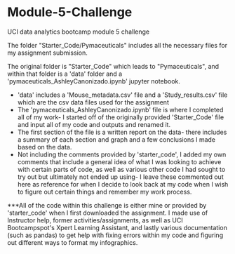 # Module-5-Challenge
UCI data analytics bootcamp module 5 challenge

The folder "Starter_Code/Pymaceuticals" includes all the necessary files for my assignment submission.

The original folder is "Starter_Code" which leads to "Pymaceuticals", and within that folder is a 'data' folder and a 'pymaceuticals_AshleyCanonizado.ipynb' jupyter notebook.

- 'data' includes a 'Mouse_metadata.csv' file and a 'Study_results.csv' file which are the csv data files used for the assignment
- The 'pymaceuticals_AshleyCanonizado.ipynb' file is where I completed all of my work- I started off of the originally provided 'Starter_Code' file and input all of my code and outputs and renamed it.
- The first section of the file is a written report on the data- there includes a summary of each section and graph and a few conclusions I made based on the data. 
- Not including the comments provided by 'starter_code', I added my own comments that include a general idea of what I was looking to achieve with certain parts of code, as well as various other code I had sought to try out but ultimately not ended up using- I leave these commented out here as reference for when I decide to look back at my code when I wish to figure out certain things and remember my work process.

***All of the code within this challenge is either mine or provided by 'starter_code' when I first downloaded the assignment. I made use of Instructor help, former activities/assignments, as well as UCI Bootcampspot's Xpert Learning Assistant, and lastly various documentation (such as pandas) to get help with fixing errors within my code and figuring out different ways to format my infographics. 
